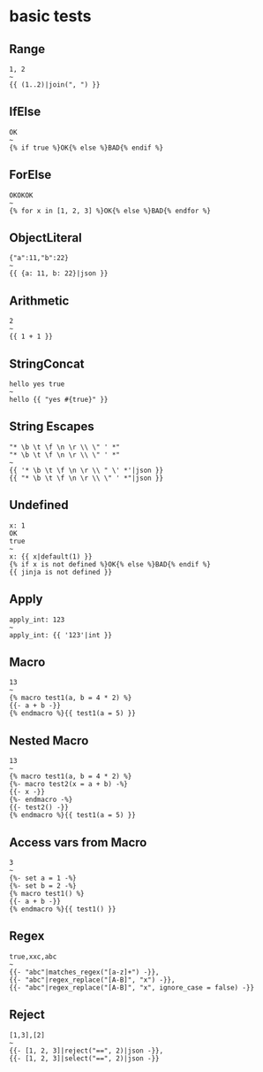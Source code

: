 # basic tests

## Range

```Twig
1, 2
~
{{ (1..2)|join(", ") }}
```

## IfElse

```Twig
OK
~
{% if true %}OK{% else %}BAD{% endif %}
```

## ForElse

```Twig
OKOKOK
~
{% for x in [1, 2, 3] %}OK{% else %}BAD{% endfor %}
```

## ObjectLiteral

```Twig
{"a":11,"b":22}
~
{{ {a: 11, b: 22}|json }}
```

## Arithmetic

```Twig
2
~
{{ 1 + 1 }}
```

## StringConcat
```Twig
hello yes true
~
hello {{ "yes #{true}" }}
```

## String Escapes
```Twig
"* \b \t \f \n \r \\ \" ' *"
"* \b \t \f \n \r \\ \" ' *"
~
{{ '* \b \t \f \n \r \\ " \' *'|json }}
{{ "* \b \t \f \n \r \\ \" ' *"|json }}
```

## Undefined
```Twig
x: 1
OK
true
~
x: {{ x|default(1) }}
{% if x is not defined %}OK{% else %}BAD{% endif %}
{{ jinja is not defined }}
```

## Apply
```Twig
apply_int: 123
~
apply_int: {{ '123'|int }}
```

## Macro
```Twig
13
~
{% macro test1(a, b = 4 * 2) %}
{{- a + b -}}
{% endmacro %}{{ test1(a = 5) }}
```

## Nested Macro
```Twig
13
~
{% macro test1(a, b = 4 * 2) %}
{%- macro test2(x = a + b) -%}
{{- x -}}
{%- endmacro -%}
{{- test2() -}}
{% endmacro %}{{ test1(a = 5) }}
```

## Access vars from Macro
```Twig
3
~
{%- set a = 1 -%}
{%- set b = 2 -%}
{% macro test1() %}
{{- a + b -}}
{% endmacro %}{{ test1() }}
```

## Regex
```Twig
true,xxc,abc
~
{{- "abc"|matches_regex("[a-z]+") -}},
{{- "abc"|regex_replace("[A-B]", "x") -}},
{{- "abc"|regex_replace("[A-B]", "x", ignore_case = false) -}}
```

## Reject
```Twig
[1,3],[2]
~
{{- [1, 2, 3]|reject("==", 2)|json -}},
{{- [1, 2, 3]|select("==", 2)|json -}}
```
